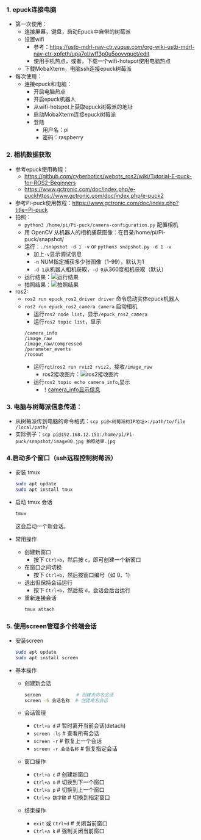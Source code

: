 ### 1. epuck连接电脑
- 第一次使用：
    - 连接屏幕，键盘，启动Epuck中自带的树莓派
    - 设置wifi
        - 参考：https://ustb-mdrl-nav-ctr.yuque.com/org-wiki-ustb-mdrl-nav-ctr-xpfeth/upa7ol/wff3p0u5oovvquct/edit
        - 使用手机热点，或者，下载一个wifi-hotspot使用电脑热点
    - 下载MobaXterm，电脑ssh连接epuck树莓派   
- 每次使用：
    - 连接epuck和电脑：
        - 开启电脑热点
        - 开启epuck机器人
        - 从wifi-hotspot上获取epuck树莓派的地址
        - 启动MobaXterm连接epuck树莓派
        - 登陆
            - 用户名：pi
            - 密码：raspberry

### 2. 相机数据获取
- 参考epuck使用教程：
    - https://github.com/cyberbotics/webots_ros2/wiki/Tutorial-E-puck-for-ROS2-Beginners
    - https://www.gctronic.com/doc/index.php/e-puckhttps://www.gctronic.com/doc/index.php/e-puck2
- 参考Pi-puck使用教程：https://www.gctronic.com/doc/index.php?title=Pi-puck
- 拍照：
    - `python3 /home/pi/Pi-puck/camera-configuration.py` 配置相机
    - 用 OpenCV 从机器人的相机捕获图像：在目录/home/pi/Pi-puck/snapshot/
    - 运行：`./snapshot -d 1 -v` or `python3 snapshot.py -d 1 -v`
        - 加上`-v`显示调试信息
        - `-n` NUM指定捕获多少张图像（1-99），默认为1
        - `-d 1`从机器人相机获取，`-d 0`从360度相机获取（默认）
    - 运行结果：![运行结果](img/运行结果.png)
    - 拍照结果：![拍照结果](img/拍照结果.jpg)
- ros2:
    - `ros2 run epuck_ros2_driver driver` 命令启动实体epuck机器人
    - `ros2 run epuck_ros2_camera camera` 启动相机
        - 运行`ros2 node list`，显示`/epuck_ros2_camera`
        - 运行`ros2 topic list`，显示
        ```
        /camera_info
        /image_raw
        /image_raw/compressed
        /parameter_events
        /rosout
        ```
        - 运行`rqt`/`ros2 run rviz2 rviz2`，接收`/image_raw`
            - ros2接收图片：![ros2接收图片](img)
        - 运行`ros2 topic echo camera_info`,显示
            - ！[camera_info显示信息](img)

### 3. 电脑与树莓派信息传递：
- 从树莓派传到电脑的命令格式：`scp pi@<树莓派的IP地址>:/path/to/file /local/path/`
- 实际例子：`scp pi@192.168.12.151:/home/pi/Pi-puck/snapshot/image00.jpg 拍照结果.jpg`

### 4.启动多个窗口（ssh远程控制树莓派）
- 安装 tmux
    ```bash
    sudo apt update
    sudo apt install tmux
    ```

- 启动 tmux 会话
    ```bash
    tmux
    ```
    这会启动一个新会话。

- 常用操作
    - 创建新窗口
        - 按下 `Ctrl+b`，然后按 `c`，即可创建一个新窗口
    - 在窗口之间切换  
        - 按下 `Ctrl+b`，然后按窗口编号（如 0、1）
    - 退出但保持会话运行
        - 按下 `Ctrl+b`，然后按 `d`，会话会后台运行
    - 重新连接会话
        ```bash
        tmux attach
        ```

### 5. 使用screen管理多个终端会话
- 安装screen
    ```bash
    sudo apt update
    sudo apt install screen
    ```

- 基本操作
    - 创建新会话
        ```bash
        screen             # 创建未命名会话
        screen -S 会话名称  # 创建命名会话
        ```
    
    - 会话管理
        - `Ctrl+a d`  # 暂时离开当前会话(detach)
        - `screen -ls` # 查看所有会话
        - `screen -r`  # 恢复上一个会话
        - `screen -r 会话名称` # 恢复指定会话
    
    - 窗口操作
        - `Ctrl+a c`  # 创建新窗口
        - `Ctrl+a n`  # 切换到下一个窗口
        - `Ctrl+a p`  # 切换到上一个窗口
        - `Ctrl+a 数字键` # 切换到指定窗口
    
    - 结束操作
        - `exit` 或 `Ctrl+d`  # 关闭当前窗口
        - `Ctrl+a k`  # 强制关闭当前窗口
